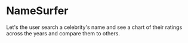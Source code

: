 # NameSurfer
Let's the user search a celebrity's name and see a chart of their ratings across the years and compare them to others. 
